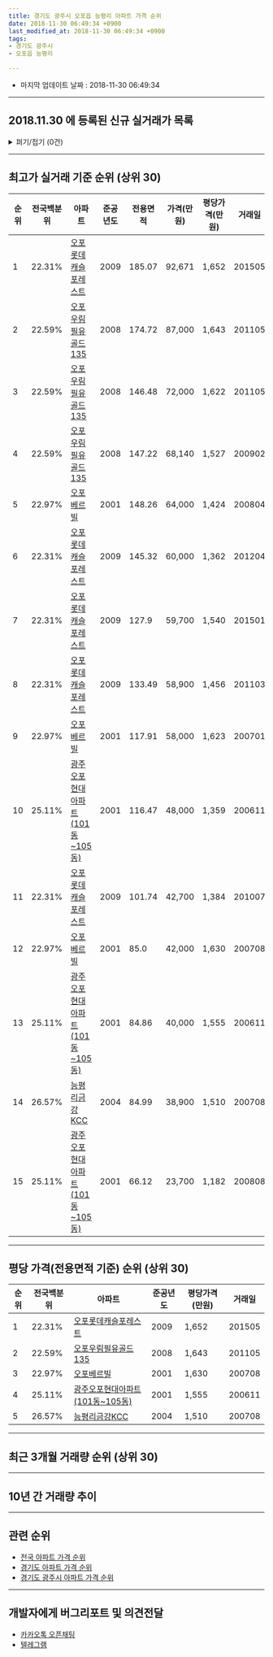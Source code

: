 ```yaml
---
title: 경기도 광주시 오포읍 능평리 아파트 가격 순위
date: 2018-11-30 06:49:34 +0900
last_modified_at: 2018-11-30 06:49:34 +0900
tags:
- 경기도 광주시
- 오포읍 능평리

---
```


* 마지막 업데이트 날짜 : 2018-11-30 06:49:34

---

## 2018.11.30 에 등록된 신규 실거래가 목록

<details>
<summary>펴기/접기 (0건)</summary>
<div markdown="1">

|아파트|전국백분위|준공년도|전용면적|가격(만원)|평당가격(만원)|거래일|
|---|---|---|---|---|---|---|
|없음|||||||


</div>
</details>

---

## 최고가 실거래 기준 순위 (상위 30)


|순위|전국백분위|아파트|준공년도|전용면적|가격(만원)|평당가격(만원)|거래일|
|---|---|---|---|---|---|---|---|
|1|22.31%|[오포롯데캐슬포레스트](https://search.naver.com/search.naver?query=%EA%B2%BD%EA%B8%B0%EB%8F%84+%EA%B4%91%EC%A3%BC%EC%8B%9C+%EC%98%A4%ED%8F%AC%EC%9D%8D+%EB%8A%A5%ED%8F%89%EB%A6%AC+%EC%98%A4%ED%8F%AC%EB%A1%AF%EB%8D%B0%EC%BA%90%EC%8A%AC%ED%8F%AC%EB%A0%88%EC%8A%A4%ED%8A%B8)|2009|185.07|92,671|1,652|201505|
|2|22.59%|[오포우림필유골드135](https://search.naver.com/search.naver?query=%EA%B2%BD%EA%B8%B0%EB%8F%84+%EA%B4%91%EC%A3%BC%EC%8B%9C+%EC%98%A4%ED%8F%AC%EC%9D%8D+%EB%8A%A5%ED%8F%89%EB%A6%AC+%EC%98%A4%ED%8F%AC%EC%9A%B0%EB%A6%BC%ED%95%84%EC%9C%A0%EA%B3%A8%EB%93%9C135)|2008|174.72|87,000|1,643|201105|
|3|22.59%|[오포우림필유골드135](https://search.naver.com/search.naver?query=%EA%B2%BD%EA%B8%B0%EB%8F%84+%EA%B4%91%EC%A3%BC%EC%8B%9C+%EC%98%A4%ED%8F%AC%EC%9D%8D+%EB%8A%A5%ED%8F%89%EB%A6%AC+%EC%98%A4%ED%8F%AC%EC%9A%B0%EB%A6%BC%ED%95%84%EC%9C%A0%EA%B3%A8%EB%93%9C135)|2008|146.48|72,000|1,622|201105|
|4|22.59%|[오포우림필유골드135](https://search.naver.com/search.naver?query=%EA%B2%BD%EA%B8%B0%EB%8F%84+%EA%B4%91%EC%A3%BC%EC%8B%9C+%EC%98%A4%ED%8F%AC%EC%9D%8D+%EB%8A%A5%ED%8F%89%EB%A6%AC+%EC%98%A4%ED%8F%AC%EC%9A%B0%EB%A6%BC%ED%95%84%EC%9C%A0%EA%B3%A8%EB%93%9C135)|2008|147.22|68,140|1,527|200902|
|5|22.97%|[오포베르빌](https://search.naver.com/search.naver?query=%EA%B2%BD%EA%B8%B0%EB%8F%84+%EA%B4%91%EC%A3%BC%EC%8B%9C+%EC%98%A4%ED%8F%AC%EC%9D%8D+%EB%8A%A5%ED%8F%89%EB%A6%AC+%EC%98%A4%ED%8F%AC%EB%B2%A0%EB%A5%B4%EB%B9%8C)|2001|148.26|64,000|1,424|200804|
|6|22.31%|[오포롯데캐슬포레스트](https://search.naver.com/search.naver?query=%EA%B2%BD%EA%B8%B0%EB%8F%84+%EA%B4%91%EC%A3%BC%EC%8B%9C+%EC%98%A4%ED%8F%AC%EC%9D%8D+%EB%8A%A5%ED%8F%89%EB%A6%AC+%EC%98%A4%ED%8F%AC%EB%A1%AF%EB%8D%B0%EC%BA%90%EC%8A%AC%ED%8F%AC%EB%A0%88%EC%8A%A4%ED%8A%B8)|2009|145.32|60,000|1,362|201204|
|7|22.31%|[오포롯데캐슬포레스트](https://search.naver.com/search.naver?query=%EA%B2%BD%EA%B8%B0%EB%8F%84+%EA%B4%91%EC%A3%BC%EC%8B%9C+%EC%98%A4%ED%8F%AC%EC%9D%8D+%EB%8A%A5%ED%8F%89%EB%A6%AC+%EC%98%A4%ED%8F%AC%EB%A1%AF%EB%8D%B0%EC%BA%90%EC%8A%AC%ED%8F%AC%EB%A0%88%EC%8A%A4%ED%8A%B8)|2009|127.9|59,700|1,540|201501|
|8|22.31%|[오포롯데캐슬포레스트](https://search.naver.com/search.naver?query=%EA%B2%BD%EA%B8%B0%EB%8F%84+%EA%B4%91%EC%A3%BC%EC%8B%9C+%EC%98%A4%ED%8F%AC%EC%9D%8D+%EB%8A%A5%ED%8F%89%EB%A6%AC+%EC%98%A4%ED%8F%AC%EB%A1%AF%EB%8D%B0%EC%BA%90%EC%8A%AC%ED%8F%AC%EB%A0%88%EC%8A%A4%ED%8A%B8)|2009|133.49|58,900|1,456|201103|
|9|22.97%|[오포베르빌](https://search.naver.com/search.naver?query=%EA%B2%BD%EA%B8%B0%EB%8F%84+%EA%B4%91%EC%A3%BC%EC%8B%9C+%EC%98%A4%ED%8F%AC%EC%9D%8D+%EB%8A%A5%ED%8F%89%EB%A6%AC+%EC%98%A4%ED%8F%AC%EB%B2%A0%EB%A5%B4%EB%B9%8C)|2001|117.91|58,000|1,623|200701|
|10|25.11%|[광주오포현대아파트(101동~105동)](https://search.naver.com/search.naver?query=%EA%B2%BD%EA%B8%B0%EB%8F%84+%EA%B4%91%EC%A3%BC%EC%8B%9C+%EC%98%A4%ED%8F%AC%EC%9D%8D+%EB%8A%A5%ED%8F%89%EB%A6%AC+%EA%B4%91%EC%A3%BC%EC%98%A4%ED%8F%AC%ED%98%84%EB%8C%80%EC%95%84%ED%8C%8C%ED%8A%B8%28101%EB%8F%99%7E105%EB%8F%99%29)|2001|116.47|48,000|1,359|200611|
|11|22.31%|[오포롯데캐슬포레스트](https://search.naver.com/search.naver?query=%EA%B2%BD%EA%B8%B0%EB%8F%84+%EA%B4%91%EC%A3%BC%EC%8B%9C+%EC%98%A4%ED%8F%AC%EC%9D%8D+%EB%8A%A5%ED%8F%89%EB%A6%AC+%EC%98%A4%ED%8F%AC%EB%A1%AF%EB%8D%B0%EC%BA%90%EC%8A%AC%ED%8F%AC%EB%A0%88%EC%8A%A4%ED%8A%B8)|2009|101.74|42,700|1,384|201007|
|12|22.97%|[오포베르빌](https://search.naver.com/search.naver?query=%EA%B2%BD%EA%B8%B0%EB%8F%84+%EA%B4%91%EC%A3%BC%EC%8B%9C+%EC%98%A4%ED%8F%AC%EC%9D%8D+%EB%8A%A5%ED%8F%89%EB%A6%AC+%EC%98%A4%ED%8F%AC%EB%B2%A0%EB%A5%B4%EB%B9%8C)|2001|85.0|42,000|1,630|200708|
|13|25.11%|[광주오포현대아파트(101동~105동)](https://search.naver.com/search.naver?query=%EA%B2%BD%EA%B8%B0%EB%8F%84+%EA%B4%91%EC%A3%BC%EC%8B%9C+%EC%98%A4%ED%8F%AC%EC%9D%8D+%EB%8A%A5%ED%8F%89%EB%A6%AC+%EA%B4%91%EC%A3%BC%EC%98%A4%ED%8F%AC%ED%98%84%EB%8C%80%EC%95%84%ED%8C%8C%ED%8A%B8%28101%EB%8F%99%7E105%EB%8F%99%29)|2001|84.86|40,000|1,555|200611|
|14|26.57%|[능평리금강KCC](https://search.naver.com/search.naver?query=%EA%B2%BD%EA%B8%B0%EB%8F%84+%EA%B4%91%EC%A3%BC%EC%8B%9C+%EC%98%A4%ED%8F%AC%EC%9D%8D+%EB%8A%A5%ED%8F%89%EB%A6%AC+%EB%8A%A5%ED%8F%89%EB%A6%AC%EA%B8%88%EA%B0%95KCC)|2004|84.99|38,900|1,510|200708|
|15|25.11%|[광주오포현대아파트(101동~105동)](https://search.naver.com/search.naver?query=%EA%B2%BD%EA%B8%B0%EB%8F%84+%EA%B4%91%EC%A3%BC%EC%8B%9C+%EC%98%A4%ED%8F%AC%EC%9D%8D+%EB%8A%A5%ED%8F%89%EB%A6%AC+%EA%B4%91%EC%A3%BC%EC%98%A4%ED%8F%AC%ED%98%84%EB%8C%80%EC%95%84%ED%8C%8C%ED%8A%B8%28101%EB%8F%99%7E105%EB%8F%99%29)|2001|66.12|23,700|1,182|200808|


---

## 평당 가격(전용면적 기준) 순위 (상위 30)


|순위|전국백분위|아파트|준공년도|평당가격(만원)|거래일|
|---|---|---|---|---|---|
|1|22.31%|[오포롯데캐슬포레스트](https://search.naver.com/search.naver?query=%EA%B2%BD%EA%B8%B0%EB%8F%84+%EA%B4%91%EC%A3%BC%EC%8B%9C+%EC%98%A4%ED%8F%AC%EC%9D%8D+%EB%8A%A5%ED%8F%89%EB%A6%AC+%EC%98%A4%ED%8F%AC%EB%A1%AF%EB%8D%B0%EC%BA%90%EC%8A%AC%ED%8F%AC%EB%A0%88%EC%8A%A4%ED%8A%B8)|2009|1,652|201505|
|2|22.59%|[오포우림필유골드135](https://search.naver.com/search.naver?query=%EA%B2%BD%EA%B8%B0%EB%8F%84+%EA%B4%91%EC%A3%BC%EC%8B%9C+%EC%98%A4%ED%8F%AC%EC%9D%8D+%EB%8A%A5%ED%8F%89%EB%A6%AC+%EC%98%A4%ED%8F%AC%EC%9A%B0%EB%A6%BC%ED%95%84%EC%9C%A0%EA%B3%A8%EB%93%9C135)|2008|1,643|201105|
|3|22.97%|[오포베르빌](https://search.naver.com/search.naver?query=%EA%B2%BD%EA%B8%B0%EB%8F%84+%EA%B4%91%EC%A3%BC%EC%8B%9C+%EC%98%A4%ED%8F%AC%EC%9D%8D+%EB%8A%A5%ED%8F%89%EB%A6%AC+%EC%98%A4%ED%8F%AC%EB%B2%A0%EB%A5%B4%EB%B9%8C)|2001|1,630|200708|
|4|25.11%|[광주오포현대아파트(101동~105동)](https://search.naver.com/search.naver?query=%EA%B2%BD%EA%B8%B0%EB%8F%84+%EA%B4%91%EC%A3%BC%EC%8B%9C+%EC%98%A4%ED%8F%AC%EC%9D%8D+%EB%8A%A5%ED%8F%89%EB%A6%AC+%EA%B4%91%EC%A3%BC%EC%98%A4%ED%8F%AC%ED%98%84%EB%8C%80%EC%95%84%ED%8C%8C%ED%8A%B8%28101%EB%8F%99%7E105%EB%8F%99%29)|2001|1,555|200611|
|5|26.57%|[능평리금강KCC](https://search.naver.com/search.naver?query=%EA%B2%BD%EA%B8%B0%EB%8F%84+%EA%B4%91%EC%A3%BC%EC%8B%9C+%EC%98%A4%ED%8F%AC%EC%9D%8D+%EB%8A%A5%ED%8F%89%EB%A6%AC+%EB%8A%A5%ED%8F%89%EB%A6%AC%EA%B8%88%EA%B0%95KCC)|2004|1,510|200708|


---

## 최근 3개월 거래량 순위 (상위 30)


<div style="width:100%;">
    <canvas id="deal_count_ranking" height="250"></canvas>
</div>


<script>
new Chart(document.getElementById("deal_count_ranking"), {
    type: 'horizontalBar',
    data: {
        labels: ['광주오포현대아파트(101동~105동)', '오포베르빌', '오포롯데캐슬포레스트', '능평리금강KCC'],
        datasets: [{
            label: '실거래 수',
            data: [6, 5, 4, 1],
            borderColor: "rgba(255, 0, 128, 1)",
            backgroundColor: "rgba(255, 0, 128, 0.5)",
            fill: false,
        }]
    },
    options: {
        responsive: true,
        title: {
            display: true,
            text: '최근 3개월 거래량 순위'
        },
        tooltips: {
            mode: 'index',
            intersect: false,
            callbacks: {
                title: function(tooltipItems, data) {
                    return "실거래 수:";
                },
                label: function(tooltipItem, data) {
                    return data.labels[tooltipItem.index] + ": " + tooltipItem.xLabel;
                }
            }
        },
        hover: {
            mode: 'nearest',
            intersect: true
        },
        scales: {
            xAxes: [{
                display: true,
                scaleLabel: {
                    display: true,
                    labelString: '실거래 수'
                },
                ticks: {
                    suggestedMin: 0,
                }
            }],
            yAxes: [{
                display: true,
                ticks: {
                    autoSkip: false,
                    callback: function(value, index, values) {
                        if (value.length > 15)
                            return value.substr(0, 13) + "...";
                        else
                            return value;
                    }
                },
                scaleLabel: {
                    display: false,
                }
            }]
        }
    }
});

</script>


---

## 10년 간 거래량 추이


<div style="width:100%;">
    <canvas id="deal_progress" height="250"></canvas>
</div>

<script>
new Chart(document.getElementById("deal_progress"), {
    type: 'line',
    data: {
        labels: ['200811','200812','200901','200902','200903','200904','200905','200906','200907','200908','200909','200910','200911','200912','201001','201002','201003','201004','201005','201006','201007','201008','201009','201010','201011','201012','201101','201102','201103','201104','201105','201106','201107','201108','201109','201110','201111','201112','201201','201202','201203','201204','201205','201206','201207','201208','201209','201210','201211','201212','201301','201302','201303','201304','201305','201306','201307','201308','201309','201310','201311','201312','201401','201402','201403','201404','201405','201406','201407','201408','201409','201410','201411','201412','201501','201502','201503','201504','201505','201506','201507','201508','201509','201510','201511','201512','201601','201602','201603','201604','201605','201606','201607','201608','201609','201610','201611','201612','201701','201702','201703','201704','201705','201706','201707','201708','201709','201710','201711','201712','201801','201802','201803','201804','201805','201806','201807','201808','201809','201810','201811'],
        datasets: [{
            label: '실거래 수',
            pointRadius: 1,
            data: [3, 0, 3, 4, 8, 10, 5, 7, 4, 5, 5, 5, 5, 1, 6, 4, 2, 0, 2, 2, 2, 2, 1, 3, 4, 6, 4, 2, 7, 5, 6, 4, 1, 5, 4, 2, 2, 6, 9, 3, 2, 5, 1, 5, 6, 2, 1, 3, 5, 2, 5, 4, 9, 8, 1, 6, 6, 5, 6, 3, 7, 2, 3, 10, 10, 4, 8, 9, 5, 12, 10, 7, 2, 3, 7, 13, 14, 14, 7, 14, 8, 13, 11, 15, 7, 2, 4, 7, 9, 10, 5, 6, 10, 4, 3, 10, 5, 2, 0, 8, 11, 11, 9, 8, 6, 3, 6, 4, 5, 2, 6, 5, 7, 2, 3, 4, 2, 6, 12, 3, 1],
            borderColor: "rgba(255, 201, 14, 1)",
            backgroundColor: "rgba(255, 201, 14, 0.5)",
            fill: true,
        }]
    },
    options: {
        responsive: true,
        title: {
            display: true,
            text: '10년간 거래량 추이'
        },
        tooltips: {
            mode: 'index',
            intersect: false,
        },
        hover: {
            mode: 'nearest',
            intersect: true
        },
        scales: {
            xAxes: [{
                display: true,
                scaleLabel: {
                    display: true,
                    labelString: '년/월'
                }
            }],
            yAxes: [{
                display: true,
                ticks: {
                    suggestedMin: 0,
                },
                scaleLabel: {
                    display: true,
                    labelString: '실거래 수'
                }
            }]
        }
    }
});

</script>


---

## 관련 순위

- [전국 아파트 가격 순위](https://inasie.github.io/apt-ranking/전국)
- [경기도 아파트 가격 순위](https://inasie.github.io/apt-ranking/경기도)
- [경기도 광주시 아파트 가격 순위](https://inasie.github.io/apt-ranking/경기도-광주시)


---

## 개발자에게 버그리포트 및 의견전달

- [카카오톡 오픈채팅](https://open.kakao.com/o/gLJUAP4)
- [텔레그램](https://t.me/inasie)

